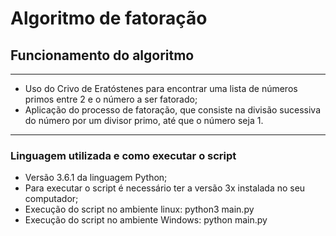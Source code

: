 # Algoritmo de fatoração

## Funcionamento do algoritmo
--------------------------------------------------------------------------
- Uso do Crivo de Eratóstenes para encontrar uma lista de números primos entre 2 e o número a ser fatorado;
- Aplicação do processo de fatoração, que consiste na divisão sucessiva do número por um divisor primo, até que o número seja 1.
--------------------------------------------------------------------------

### Linguagem utilizada e como executar o script

- Versão 3.6.1 da linguagem Python;
- Para executar o script é necessário ter a versão 3x instalada no seu computador;
- Execução do script no ambiente linux: python3 main.py
- Execução do script no ambiente Windows: python main.py